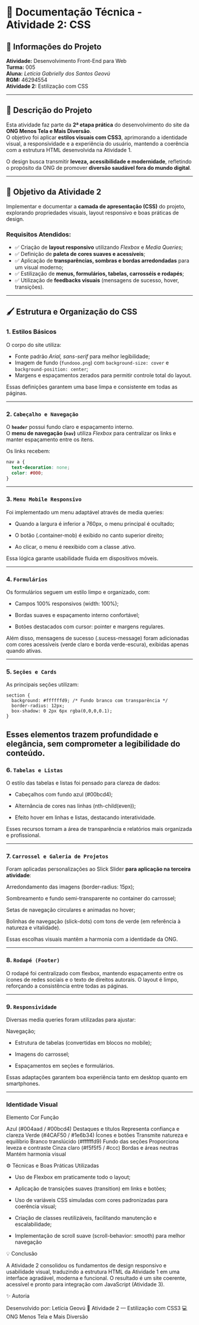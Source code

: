 # 🎨 Documentação Técnica - Atividade 2: CSS

## 📘 Informações do Projeto
**Atividade:** Desenvolvimento Front-End para Web  
**Turma:** 005  
**Aluna:** *Letícia Gabrielly dos Santos Geovú*  
**RGM:** 46294554  
**Atividade 2:** Estilização com CSS  

---

## 🧩 Descrição do Projeto
Esta atividade faz parte da **2ª etapa prática** do desenvolvimento do site da **ONG Menos Tela e Mais Diversão**.  
O objetivo foi aplicar **estilos visuais com CSS3**, aprimorando a identidade visual, a responsividade e a experiência do usuário, mantendo a coerência com a estrutura HTML desenvolvida na Atividade 1.

O design busca transmitir **leveza, acessibilidade e modernidade**, refletindo o propósito da ONG de promover **diversão saudável fora do mundo digital**.

---

## 🎯 Objetivo da Atividade 2
Implementar e documentar a **camada de apresentação (CSS)** do projeto, explorando propriedades visuais, layout responsivo e boas práticas de design.

### Requisitos Atendidos:
- ✅ Criação de **layout responsivo** utilizando *Flexbox* e *Media Queries*;  
- ✅ Definição de **paleta de cores suaves e acessíveis**;  
- ✅ Aplicação de **transparências, sombras e bordas arredondadas** para um visual moderno;  
- ✅ Estilização de **menus, formulários, tabelas, carrosséis e rodapés**;  
- ✅ Utilização de **feedbacks visuais** (mensagens de sucesso, hover, transições).  

---

## 🖌️ Estrutura e Organização do CSS

### 1. **Estilos Básicos**
O corpo do site utiliza:
- Fonte padrão *Arial, sans-serif* para melhor legibilidade;  
- Imagem de fundo (`fundooo.png`) com `background-size: cover` e `background-position: center`;  
- Margens e espaçamentos zerados para permitir controle total do layout.  

Essas definições garantem uma base limpa e consistente em todas as páginas.

---

### 2. `Cabeçalho e Navegação`
O **`header`** possui fundo claro e espaçamento interno.  
O **menu de navegação (`nav`)** utiliza *Flexbox* para centralizar os links e manter espaçamento entre os itens.  

Os links recebem:
```css
nav a {
  text-decoration: none;
  color: #000;
} 
```

---

### 3. `Menu Mobile Responsivo`
Foi implementado um menu adaptável através de media queries:

- Quando a largura é inferior a 760px, o menu principal é ocultado;

- O botão (.container-mob) é exibido no canto superior direito;

- Ao clicar, o menu é reexibido com a classe .ativo.

Essa lógica garante usabilidade fluida em dispositivos móveis.

---

### 4. `Formulários`

Os formulários seguem um estilo limpo e organizado, com:

- Campos 100% responsivos (width: 100%);

- Bordas suaves e espaçamento interno confortável;

- Botões destacados com cursor: pointer e margens regulares.

Além disso, mensagens de sucesso (.sucess-message) foram adicionadas com cores acessíveis (verde claro e borda verde-escura), exibidas apenas quando ativas.

---

### 5. `Seções e Cards`

As principais seções utilizam:

```
section {
  background: #ffffffd9; /* Fundo branco com transparência */
  border-radius: 12px;
  box-shadow: 0 2px 6px rgba(0,0,0,0.1);
}
 ```

Esses elementos trazem profundidade e elegância, sem comprometer a legibilidade do conteúdo.
---



### 6. `Tabelas e Listas`

O estilo das tabelas e listas foi pensado para clareza de dados:

- Cabeçalhos com fundo azul (#00bcd4);

- Alternância de cores nas linhas (nth-child(even));

- Efeito hover em linhas e listas, destacando interatividade.

Esses recursos tornam a área de transparência e relatórios mais organizada e profissional.

---

### 7. `Carrossel e Galeria de Projetos`

Foram aplicadas personalizações ao Slick Slider **para aplicação na terceira atividade**:

Arredondamento das imagens (border-radius: 15px);

Sombreamento e fundo semi-transparente no container do carrossel;

Setas de navegação circulares e animadas no hover;

Bolinhas de navegação (slick-dots) com tons de verde (em referência à natureza e vitalidade).

Essas escolhas visuais mantêm a harmonia com a identidade da ONG.


---

### 8. `Rodapé (Footer)`
O rodapé foi centralizado com flexbox, mantendo espaçamento entre os ícones de redes sociais e o texto de direitos autorais.
O layout é limpo, reforçando a consistência entre todas as páginas.

---

### 9. `Responsividade`

Diversas media queries foram utilizadas para ajustar:

Navegação;

- Estrutura de tabelas (convertidas em blocos no mobile);

- Imagens do carrossel;

- Espaçamentos em seções e formulários.

Essas adaptações garantem boa experiência tanto em desktop quanto em smartphones.

---

### Identidade Visual
 
 Elemento	Cor	Função

Azul (#004aad / #00bcd4)	Destaques e títulos	Representa confiança e clareza
Verde (#4CAF50 / #1e6b34)	Ícones e botões	Transmite natureza e equilíbrio
Branco translúcido (#ffffffd9)	Fundo das seções	Proporciona leveza e contraste
Cinza claro (#f5f5f5 / #ccc)	Bordas e áreas neutras	Mantém harmonia visual



⚙️ Técnicas e Boas Práticas Utilizadas

- Uso de Flexbox em praticamente todo o layout;

- Aplicação de transições suaves (transition) em links e botões;

- Uso de variáveis CSS simuladas com cores padronizadas para coerência visual;

- Criação de classes reutilizáveis, facilitando manutenção e escalabilidade;

- Implementação de scroll suave (scroll-behavior: smooth) para melhor navegação

💡 Conclusão

A Atividade 2 consolidou os fundamentos de design responsivo e usabilidade visual, traduzindo a estrutura HTML da Atividade 1 em uma interface agradável, moderna e funcional.
O resultado é um site coerente, acessível e pronto para integração com JavaScript (Atividade 3).

✨ Autoria

Desenvolvido por: Letícia  Geovú
📅 Atividade 2 — Estilização com CSS3
💻 ONG Menos Tela e Mais Diversão
